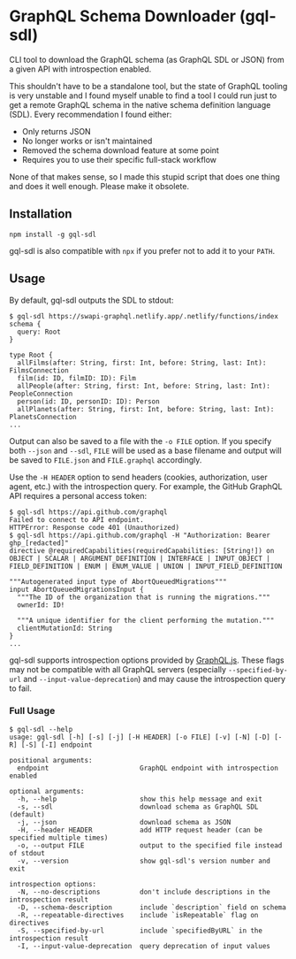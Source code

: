 # GraphQL Schema Downloader (gql-sdl)

CLI tool to download the GraphQL schema (as GraphQL SDL or JSON) from a given API with introspection enabled.

This shouldn't have to be a standalone tool, but the state of GraphQL tooling is very unstable and I found myself unable to find a tool I could run just to get a remote GraphQL schema in the native schema definition language (SDL). Every recommendation I found either:
- Only returns JSON
- No longer works or isn't maintained
- Removed the schema download feature at some point
- Requires you to use their specific full-stack workflow

None of that makes sense, so I made this stupid script that does one thing and does it well enough. Please make it obsolete.

## Installation
```shell
npm install -g gql-sdl
```

gql-sdl is also compatible with `npx` if you prefer not to add it to your `PATH`.

## Usage
By default, gql-sdl outputs the SDL to stdout:
```shell
$ gql-sdl https://swapi-graphql.netlify.app/.netlify/functions/index
schema {
  query: Root
}

type Root {
  allFilms(after: String, first: Int, before: String, last: Int): FilmsConnection
  film(id: ID, filmID: ID): Film
  allPeople(after: String, first: Int, before: String, last: Int): PeopleConnection
  person(id: ID, personID: ID): Person
  allPlanets(after: String, first: Int, before: String, last: Int): PlanetsConnection
...
```

Output can also be saved to a file with the `-o FILE` option. If you specify both `--json` and `--sdl`, `FILE` will be used as a base filename and output will be saved to `FILE.json` and `FILE.graphql` accordingly.

Use the `-H HEADER` option to send headers (cookies, authorization, user agent, etc.) with the introspection query. For example, the GitHub GraphQL API requires a personal access token:

```shell
$ gql-sdl https://api.github.com/graphql
Failed to connect to API endpoint.
HTTPError: Response code 401 (Unauthorized)
$ gql-sdl https://api.github.com/graphql -H "Authorization: Bearer ghp_[redacted]"
directive @requiredCapabilities(requiredCapabilities: [String!]) on OBJECT | SCALAR | ARGUMENT_DEFINITION | INTERFACE | INPUT_OBJECT | FIELD_DEFINITION | ENUM | ENUM_VALUE | UNION | INPUT_FIELD_DEFINITION

"""Autogenerated input type of AbortQueuedMigrations"""
input AbortQueuedMigrationsInput {
  """The ID of the organization that is running the migrations."""
  ownerId: ID!

  """A unique identifier for the client performing the mutation."""
  clientMutationId: String
}
...
```

gql-sdl supports introspection options provided by [GraphQL.js](https://github.com/graphql/graphql-js). These flags may not be compatible with all GraphQL servers (especially `--specified-by-url` and `--input-value-deprecation`) and may cause the introspection query to fail.

### Full Usage

```
$ gql-sdl --help
usage: gql-sdl [-h] [-s] [-j] [-H HEADER] [-o FILE] [-v] [-N] [-D] [-R] [-S] [-I] endpoint

positional arguments:
  endpoint                       GraphQL endpoint with introspection enabled

optional arguments:
  -h, --help                     show this help message and exit
  -s, --sdl                      download schema as GraphQL SDL (default)
  -j, --json                     download schema as JSON
  -H, --header HEADER            add HTTP request header (can be specified multiple times)
  -o, --output FILE              output to the specified file instead of stdout
  -v, --version                  show gql-sdl's version number and exit

introspection options:
  -N, --no-descriptions          don't include descriptions in the introspection result
  -D, --schema-description       include `description` field on schema
  -R, --repeatable-directives    include `isRepeatable` flag on directives
  -S, --specified-by-url         include `specifiedByURL` in the introspection result
  -I, --input-value-deprecation  query deprecation of input values
```
